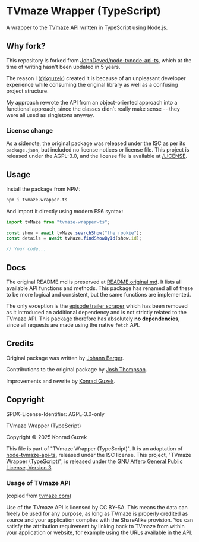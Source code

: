 # TVmaze Wrapper (TypeScript)

A wrapper to the [TVmaze API](https://api.tvmaze.com) written in TypeScript using Node.js.

## Why fork?

This repository is forked from [JohnDeved/node-tvnode-api-ts](https://github.com/JohnDeved/node-tvmaze-api-ts), which at the time of writing hasn't been updated in 5 years.

The reason I ([@kguzek](https://github.com/kguzek)) created it is because of an unpleasant developer experience while consuming the original library as well as a confusing project structure.

My approach rewrote the API from an object-oriented approach into a functional approach, since the classes didn't really make sense -- they were all used as singletons anyway.

### License change

As a sidenote, the original package was released under the ISC as per its `package.json`, but included no license notices or license file.
This project is released under the AGPL-3.0, and the license file is available at [/LICENSE](https://github.com/kguzek/tvmaze-wrapper-ts/blob/main/LICENSE).

## Usage

Install the package from NPM:

```sh
npm i tvmaze-wrapper-ts
```

And import it directly using modern ES6 syntax:

```ts
import tvMaze from "tvmaze-wrapper-ts";

const show = await tvMaze.searchShow("the rookie");
const details = await tvMaze.findShowById(show.id);

// Your code...
```

## Docs

The original README.md is preserved at [README.original.md](https://github.com/kguzek/tvmaze-wrapper-ts/blob/main/README.original.md).
It lists all available API functions and methods. This package has renamed all of these to be more logical and consistent, but the same functions are implemented.

The only exception is the [episode trailer scraper](https://github.com/JohnDeved/node-tvmaze-api-ts?tab=readme-ov-file#episode-trailer) which has been removed as it introduced an additional dependency and is not strictly related to the TVmaze API. This package therefore has absolutely **no dependencies**, since all requests are made using the native `fetch` API.

## Credits

Original package was written by [Johann Berger](https://github.com/JohnDeved).

Contributions to the original package by [Josh Thompson](https://github.com/joshthompson).

Improvements and rewrite by [Konrad Guzek](https://github.com/kguzek).

## Copyright

SPDX-License-Identifier: AGPL-3.0-only

TVmaze Wrapper (TypeScript)

Copyright © 2025 Konrad Guzek

This file is part of "TVmaze Wrapper (TypeScript)". It is an adaptation of [node-tvmaze-api-ts](https://github.com/JohnDeved/node-tvmaze-api-ts), released under the ISC license. This project, "TVmaze Wrapper (TypeScript)", is released under the [GNU Affero General Public License, Version 3](https://www.gnu.org/licenses/agpl-3.0.en.html).

### Usage of TVmaze API

(copied from [tvmaze.com](https://www.tvmaze.com/api#licensing))

Use of the TVmaze API is licensed by CC BY-SA. This means the data can freely be used for any purpose, as long as TVmaze is properly credited as source and your application complies with the ShareAlike provision. You can satisfy the attribution requirement by linking back to TVmaze from within your application or website, for example using the URLs available in the API.
